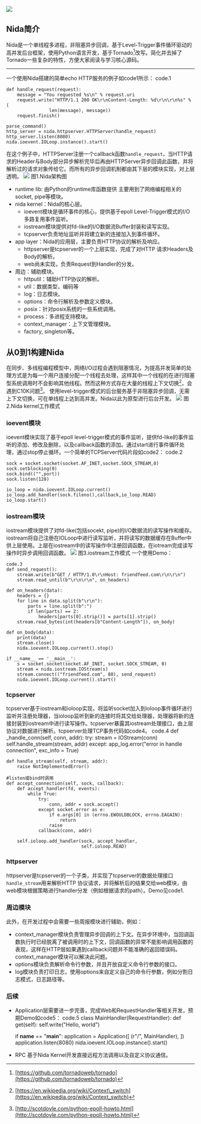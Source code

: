 ![](title.png)
## Nida简介
Nida是一个单线程多进程，非阻塞异步回调，基于Level-Trigger事件循环驱动的高并发后台框架，使用Python语言开发，基于Tornado[^1]改写。简化并去掉了Tornado一些复杂的特性，方便大家阅读与学习核心源码。
---- ----
一个使用Nida搭建的简单echo HTTP服务的例子如code1所示：
code.1
	
	def handle_request(request):
	    message = "You requested %s\n" % request.uri
	    request.write("HTTP/1.1 200 OK\r\nContent-Length: %d\r\n\r\n%s" % (
	          		len(message), message))
	    request.finish()
	
	parse_command()
	http_server = nida.httpserver.HTTPServer(handle_request)
	http_server.listen(8080)
	nida.ioevent.IOLoop.instance().start()

在这个例子中，HTTPServer注册一个callback函数`handle_request`，当HTTP请求的Header与Body部分异步解析完毕后再由HTTPServer异步回调此函数，并将解析过的请求对象传给它。而所有的异步回调机制都由其下层的模块实现，对上层透明。
![](nida.jpg)
图1.Nida架构图
- runtime lib: 由Python的runtime库函数提供
	主要用到了网络编程相关的socket, pipe等模块。
- nida kernel：Nida的核心层。
	- ioevent模块是循环事件的核心，提供基于epoll Level-Trigger模式的I/O多路复用事件监听。
	- iostream模块提供对fd-like的I/O数据流Buffer封装和读写实现。
	- tcpserver负责地址监听并将建立新的连接加入到事件循环。
- app layer：Nida的应用层，主要负责HTTP协议的解析及响应。
	- httpserver是tcpserver的一个上层实现，完成了对HTTP 请求Headers及Body的解析。
	- web尚未实现，负责Request到Handler的分发。
- 周边：辅助模块。
	- httputil：辅助HTTP协议的解析。
	- util：数据类型，编码等
	- log：日志模块。
	- options：命令行解析及参数定义模块。
	- posix：针对posix系统的一些系统调用。
	- process：多进程支持模块。
	- context\_manager：上下文管理模块。
	- factory, singleton等。
## 从0到1构建Nida
在同步、多线程编程模型中，网络I/O过程会遇到阻塞情况，为提高并发简单的处理方式是为每一个用户连接分配一个线程去处理，这样其中一个线程的在进行阻塞型系统调用时不会影响其他线程。然而这种方式存在大量的线程上下文切换[^2]，会遇到C10K问题[^3]。
使用level-trigger模式的后台服务基于非阻塞异步回调，无需上下文切换，可在单线程上达到高并发。Nida以此为原型进行后台开发。
![](tornado_1.jpg)
图2.Nida kernel工作模式
### ioevent模块
ioevent模块实现了基于epoll level-trigger模式的事件监听，提供fd-like的事件监听的添加、修改及删除，以及callback函数的添加。通过start进行事件循环处理，通过stop停止循环。一个简单的TCPServer代码片段如code2：
code.2
	
	sock = socket.socket(socket.AF_INET,socket.SOCK_STREAM,0)
	sock.setblocking(0)
	sock.bind(("",port))
	sock.listen(128)
	 
	io_loop = nida.ioevent.IOLoop.current()
	io_loop.add_handler(sock.fileno(),callback,io_loop.READ)
	io_loop.start()
	
### iostream模块
iostream模块提供了对fd-like(包括socekt, pipe)的I/O数据流的读写操作和缓存。iostream将自己注册在IOLoop中进行读写监听，并将读写的数据缓存在Buffer中供上层使用。上层在iostream中的读写操作中注册回调函数，在iotream完成读写操作时异步调用回调函数。
![](iostream.jpg)
图3.iostream工作模式
一个使用Demo：

	code.3
	def send_request():
	    stream.write(b"GET / HTTP/1.0\r\nHost: friendfeed.com\r\n\r\n")
	    stream.read_until(b"\r\n\r\n", on_headers)
	
	def on_headers(data):
	    headers = {}
	    for line in data.split(b"\r\n"):
	        parts = line.split(b":")
	        if len(parts) == 2:
	            headers[parts[0].strip()] = parts[1].strip()
	    stream.read_bytes(int(headers[b"Content-Length"]), on_body)
	
	def on_body(data):
	    print(data)
	    stream.close()
	    nida.ioevent.IOLoop.current().stop()
	
	if __name__ == '__main__':
	    s = socket.socket(socket.AF_INET, socket.SOCK_STREAM, 0)
	    stream = nida.iostream.IOStream(s)
	    stream.connect(("friendfeed.com", 80), send_request)
	    nida.ioevent.IOLoop.current().start()
	    
### tcpserver
tcpserver基于iostream和ioloop实现，将监听socket加入到ioloop事件循环进行监听并注册处理器，当ioloop监听到新的连接时将其交给处理器，处理器将新的连接封装到iostream中进行读写操作。tcpserver暴露其iostream处理接口，由上层协议对数据进行解析。tcpserver处理TCP事务代码如code4。
	code.4
	def _handle_conn(self, conn, addr):
	    try:
	        stream = IOStream(conn)
	        self.handle_stream(stream, addr)
	    except:
	        app_log.error("error in handle connection", exc_info = True)
	
	def handle_stream(self, stream, addr):
	    raise NotImplementedError()
	
	#listen或bind时调用
	def accept_connection(self, sock, callback):
	    def accept_handler(fd, events):
	        while True:
	            try:
	                conn, addr = sock.accept()
	            except socket.error as e:
	                if e.args[0] in (errno.EWOULDBLOCK, errno.EAGAIN):
	                    return
	                raise
	            callback(conn, addr)
	
	    self.ioloop.add_handler(sock, accept_handler,
	                            self.ioloop.READ)
### httpserver
httpserver是tcpserver的一个子类，并实现了tcpserver的数据处理接口`handle_stream`用来解析HTTP 协议请求，并将解析后的结果交给web模块，由web模块根据策略进行handler分发（例如根据请求的path）。Demo见code1.
### 周边模块
此外，在开发过程中会需要一些周报模块进行辅助，例如：
- context\_manager模块负责管理异步回调的上下文。在异步环境中，当回调函数执行时已经脱离了被调用时的上下文，回调函数的异常不能影响调用函数的表现，这样在HTTP层如果遇到callback问题并不能准确的返回错误码。context\_manager模块可以解决此问题。
- options模块负责解析命令行参数，并且开放自定义命令行参数的接口。
- log模块负责打印日志，使用options来自定义自己的命令行参数，例如分割日志模式，日志路径等。
### 后续
- Application层需要进一步完善，完成Web和RequestHandler等相关开发，预期Demo如code5：
	code.5
	class MainHandler(RequestHandler):
	    def get(self):
	    self.write("Hello, world")
	
	if __name__ == "__main__":
	    application = Application([
	          (r"/", MainHandler),
	    ])
	    application.listen(8080)
	    nida.ioevent.IOLoop.instance().start()
- RPC
	基于Nida Kernel开发直接远程方法调用以及自定义协议通信。


[^1]:	[https://github.com/tornadoweb/tornado](https://github.com/tornadoweb/tornado)

[^2]:	[https://en.wikipedia.org/wiki/Context\_switch](https://en.wikipedia.org/wiki/Context_switch)

[^3]:	[http://scotdoyle.com/python-epoll-howto.html](http://scotdoyle.com/python-epoll-howto.html)
